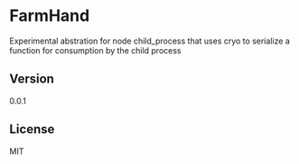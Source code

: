 FarmHand
=========

Experimental abstration for node child_process that uses cryo to serialize a function for consumption by the child process

Version
-

0.0.1

License
-

MIT